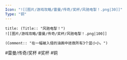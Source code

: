 ```yaml
---
Icon: "![[图片/游戏攻略/雷曼/传奇/奖杯/风驰电掣！.png|30]]"
Type: "铜"
---
```

```ad-common-bronze-trophy
title: (Title:: "风驰电掣！")
![[图片/游戏攻略/雷曼/传奇/奖杯/风驰电掣！.png|100]]

(Comment:: "在一幅被入侵的油画中拯救所有3个蓝小小。")
```

#雷曼/传奇/奖杯 #奖杯 #铜

